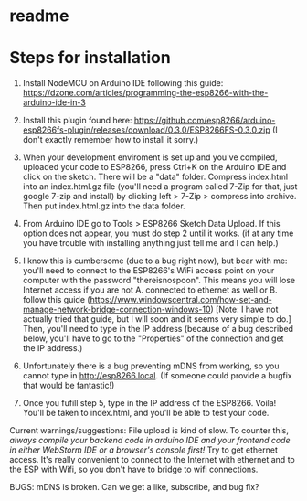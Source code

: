 # readme
# Steps for installation

1. Install NodeMCU on Arduino IDE following this guide: https://dzone.com/articles/programming-the-esp8266-with-the-arduino-ide-in-3

2. Install this plugin found here: https://github.com/esp8266/arduino-esp8266fs-plugin/releases/download/0.3.0/ESP8266FS-0.3.0.zip
  (I don't exactly remember how to install it sorry.) 
  
3.  When your development enviroment is set up and you've compiled, uploaded your code to ESP8266, press Ctrl+K on the Arduino IDE and
click on the sketch. There will be a "data" folder. Compress index.html into an index.html.gz file (you'll need a program called 
7-Zip for that, just google 7-zip and install) by clicking left > 7-Zip > compress into archive. Then put index.html.gz into the data
folder. 

4. From Arduino IDE go to Tools > ESP8266 Sketch Data Upload. If this option does not appear, you must do step 2 until it works. (if 
at any time you have trouble with installing anything just tell me and I can help.) 

5. I know this is cumbersome (due to a bug right now), but bear with me: you'll need to connect to the ESP8266's WiFi access point on your 
computer with the password "thereisnospoon". This means you will lose Internet access if you are not A. connected to ethernet as well
or B. follow this guide (https://www.windowscentral.com/how-set-and-manage-network-bridge-connection-windows-10) [Note: I have
not actually tried that guide, but I will soon and it seems very simple to do.]
Then, you'll need to type in the IP address (because of a bug described below, you'll have to go to the "Properties" of the connection and 
get the IP address.)

6. Unfortunately there is a bug preventing mDNS from working, so you cannot type in http://esp8266.local. (If someone could provide a
bugfix that would be fantastic!)

7. Once you fufill step 5, type in the IP address of the ESP8266. Voila! You'll be taken to index.html, and you'll be able to test your 
code. 

Current warnings/suggestions:
File upload is kind of slow. To counter this, *always compile your backend code in arduino IDE and your frontend code in either
WebStorm IDE or a browser's console first!* 
Try to get ethernet access. It's really convenient to connect to the Internet with ethernet and to the ESP with Wifi, so you don't have to 
bridge to wifi connections.

BUGS:
mDNS is broken. Can we get a like, subscribe, and bug fix?
